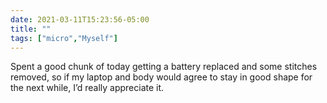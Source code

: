 ```yaml
---
date: 2021-03-11T15:23:56-05:00
title: ""
tags: ["micro","Myself"]
---
```

Spent a good chunk of today getting a battery replaced and some stitches removed, so if my laptop and body would agree to stay in good shape for the next while, I’d really appreciate it.
